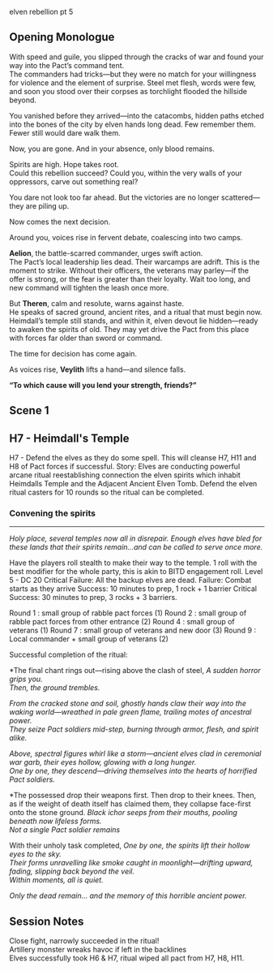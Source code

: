 elven rebellion pt 5

## Opening Monologue
With speed and guile, you slipped through the cracks of war and found your way into the Pact’s command tent.  
The commanders had tricks—but they were no match for your willingness for violence and the element of surprise. Steel met flesh, words were few, and soon you stood over their corpses as torchlight flooded the hillside beyond.

You vanished before they arrived—into the catacombs, hidden paths etched into the bones of the city by elven hands long dead. Few remember them. Fewer still would dare walk them.

Now, you are gone. And in your absence, only blood remains.

Spirits are high. Hope takes root.  
Could this rebellion succeed? Could you, within the very walls of your oppressors, carve out something real?

You dare not look too far ahead. But the victories are no longer scattered—they are piling up.

Now comes the next decision.

Around you, voices rise in fervent debate, coalescing into two camps.

**Aelion**, the battle-scarred commander, urges swift action.  
The Pact’s local leadership lies dead. Their warcamps are adrift. This is the moment to strike. Without their officers, the veterans may parley—if the offer is strong, or the fear is greater than their loyalty. Wait too long, and new command will tighten the leash once more.

But **Theren**, calm and resolute, warns against haste.  
He speaks of sacred ground, ancient rites, and a ritual that must begin now. Heimdall’s temple still stands, and within it, elven devout lie hidden—ready to awaken the spirits of old. They may yet drive the Pact from this place with forces far older than sword or command.

The time for decision has come again.

As voices rise, **Veylith** lifts a hand—and silence falls.

**“To which cause will you lend your strength, friends?”**
## Scene 1

## H7 - Heimdall's Temple
H7 - Defend the elves as they do some spell. This will cleanse H7, H11 and H8 of Pact forces if successful.
Story: Elves are conducting powerful arcane ritual reestablishing connection the elven spirits which inhabit Heimdalls Temple and the Adjacent Ancient Elven Tomb. Defend the elven ritual casters for 10 rounds so the ritual can be completed.
### Convening the spirits
---
_Holy place, several temples now all in disrepair. Enough elves have bled for these lands that their spirits remain...and can be called to serve once more._

Have the players roll stealth to make their way to the temple. 1 roll with the best modifier for the whole party, this is akin to BITD engagement roll.
Level 5 - DC 20
Critical Failure: All the backup elves are dead.
Failure: Combat starts as they arrive
Success: 10 minutes to prep, 1 rock + 1 barrier
Critical Success: 30 minutes to prep, 3 rocks + 3 barriers.

Round 1 : small group of rabble pact forces (1)
Round 2 : small group of rabble pact forces from other entrance (2)
Round 4 : small group of veterans (1)
Round 7 : small group of veterans and new door (3)
Round 9 : Local commander + small group of veterans (2)

Successful completion of the ritual:

*The final chant rings out—rising above the clash of steel,
*A sudden horror grips you.*  
*Then, the ground trembles.*

*From the cracked stone and soil, ghostly hands claw their way into the waking world—wreathed in pale green flame, trailing motes of ancestral power.*  
*They seize Pact soldiers mid-step, burning through armor, flesh, and spirit alike.*

*Above, spectral figures whirl like a storm—ancient elves clad in ceremonial war garb, their eyes hollow, glowing with a long hunger.*  
*One by one, they descend—driving themselves into the hearts of horrified Pact soldiers.*

*The possessed drop their weapons first. Then drop to their knees. Then, as if the weight of death itself has claimed them, they collapse face-first onto the stone ground. 
*Black ichor seeps from their mouths, pooling beneath now lifeless forms.*  
*Not a single Pact soldier remains*

With their unholy task completed,
*One by one, the spirits lift their hollow eyes to the sky.*  
*Their forms unravelling like smoke caught in moonlight—drifting upward, fading, slipping back beyond the veil.*  
*Within moments, all is quiet.*

*Only the dead remain… and the memory of this horrible ancient power.*
## Session Notes

Close fight, narrowly succeeded in the ritual!  
Artillery monster wreaks havoc if left in the backlines  
Elves successfully took H6 & H7, ritual wiped all pact from H7, H8, H11.  
